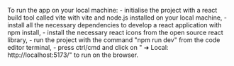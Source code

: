 To run the app on your local machine:
               - initialise the project with a react build tool called vite with vite and node.js installed on your local machine,
               - install all the necessary dependencies to develop a react application with npm install,
               - install the necessary react icons from the open source react library,
               - run the project with the command "npm run dev" from the code editor terminal,
               - press ctrl/cmd and click on " ➜  Local:   http://localhost:5173/" to run on the browser.
